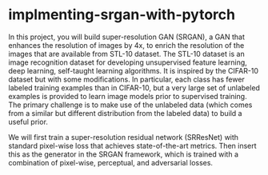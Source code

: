 # implmenting-srgan-with-pytorch

In this project, you will build super-resolution GAN (SRGAN), a GAN that enhances the resolution of images by 4x, to enrich the resolution of the images that are available from STL-10 dataset. The STL-10 dataset is an image recognition dataset for developing unsupervised feature learning, deep learning, self-taught learning algorithms. It is inspired by the CIFAR-10 dataset but with some modifications. In particular, each class has fewer labeled training examples than in CIFAR-10, but a very large set of unlabeled examples is provided to learn image models prior to supervised training. The primary challenge is to make use of the unlabeled data (which comes from a similar but different distribution from the labeled data) to build a useful prior.

We will first train a super-resolution residual network (SRResNet) with standard pixel-wise loss that achieves state-of-the-art metrics. Then insert this as the generator in the SRGAN framework, which is trained with a combination of pixel-wise, perceptual, and adversarial losses.
